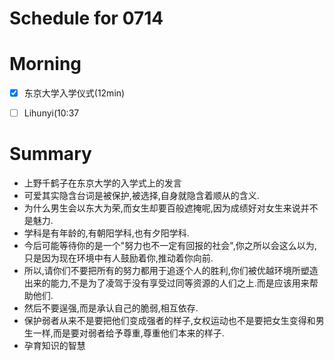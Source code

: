 # Schedule for 0714

# Morning
- [X] 东京大学入学仪式(12min)
- [ ] Lihunyi(10:37

















# Summary
- 上野千鹤子在东京大学的入学式上的发言
- 可爱其实隐含台词是被保护,被选择,自身就隐含着顺从的含义.
- 为什么男生会以东大为荣,而女生却要百般遮掩呢,因为成绩好对女生来说并不是魅力.
- 学科是有年龄的,有朝阳学科,也有夕阳学科.
- 今后可能等待你的是一个"努力也不一定有回报的社会",你之所以会这么以为,只是因为现在环境中有人鼓励着你,推动着你向前.
- 所以,请你们不要把所有的努力都用于追逐个人的胜利,你们被优越环境所塑造出来的能力,不是为了凌驾于没有享受过同等资源的人们之上.而是应该用来帮助他们.
- 然后不要逞强,而是承认自己的脆弱,相互依存.
- 保护弱者从来不是要把他们变成强者的样子,女权运动也不是要把女生变得和男生一样,而是要对弱者给予尊重,尊重他们本来的样子.
- 孕育知识的智慧








